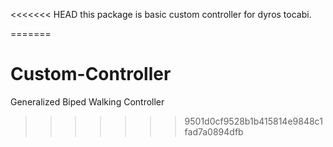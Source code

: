 <<<<<<< HEAD
this package is basic custom controller for dyros tocabi. 

=======
# Custom-Controller
Generalized Biped Walking Controller
>>>>>>> 9501d0cf9528b1b415814e9848c1fad7a0894dfb

